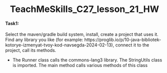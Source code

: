 <h1 align = "center">TeachMeSkills_C27_lesson_21_HW</h1>
<h4>Task1:</h4> Select the maven/gradle build system, install, create a project that uses it. Find any library you like (for example: https://proglib.io/p/10-java-bibliotek-kotorye-izmenyat-tvoy-kod-navsegda-2024-02-13), connect it to the project, call its methods.
<ul>
  <li>The Runner class calls the commons-lang3 library. The StringUtils class is imported. The main method calls various methods of this class</li>
</ul>
